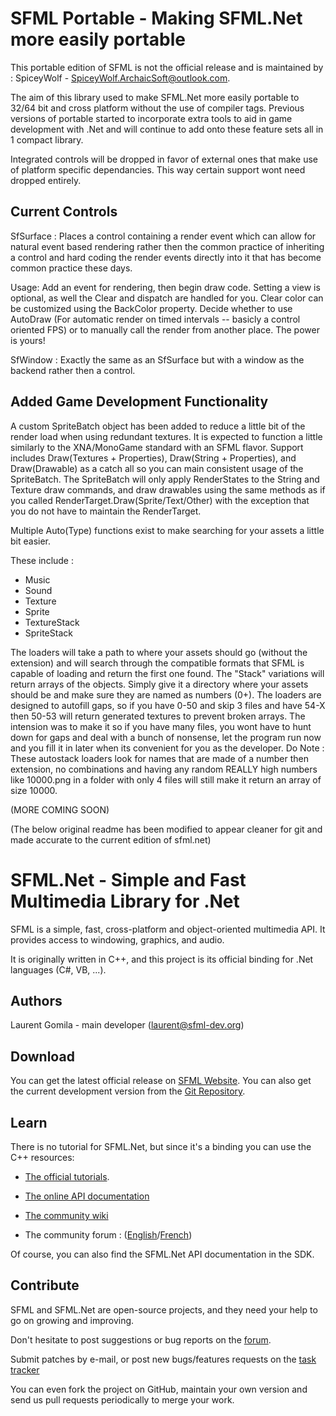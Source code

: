 #
# **SFML Portable - Making SFML.Net more easily portable**

This portable edition of SFML is not the official release and is maintained by :
SpiceyWolf - SpiceyWolf.ArchaicSoft@outlook.com. 

The aim of this library used to make SFML.Net more easily portable to 32/64 bit and cross platform without the use of compiler tags. Previous versions of portable started to incorporate extra tools to aid in game development with .Net and will continue to add onto these feature sets all in 1 compact library.

Integrated controls will be dropped in favor of external ones that make use of platform specific dependancies. This way certain support wont need dropped entirely.

## **Current Controls**

SfSurface : Places a control containing a render event which can allow for natural event based rendering rather then the common practice of inheriting a control and hard coding the render events directly into it that has become common practice these days.

Usage: Add an event for rendering, then begin draw code. Setting a view is optional, as well the Clear and dispatch are handled for you. Clear color can be customized using the BackColor property. Decide whether to use AutoDraw (For automatic render on timed intervals -- basicly a control oriented FPS) or to manually call the render from another place. The power is yours!

SfWindow : Exactly the same as an SfSurface but with a window as the backend rather then a control.

## **Added Game Development Functionality**

A custom SpriteBatch object has been added to reduce a little bit of the render load when using redundant textures. It is expected to function a little similarly to the XNA/MonoGame standard with an SFML flavor. Support includes Draw(Textures + Properties), Draw(String + Properties), and Draw(Drawable) as a catch all so you can main consistent usage of the SpriteBatch. The SpriteBatch will only apply RenderStates to the String and Texture draw commands, and draw drawables using the same methods as if you called RenderTarget.Draw(Sprite/Text/Other) with the exception that you do not have to maintain the RenderTarget.

Multiple Auto(Type) functions exist to make searching for your assets a little bit easier.

These include :
- Music
- Sound
- Texture
- Sprite
- TextureStack
- SpriteStack

The loaders will take a path to where your assets should go (without the extension) and will search through the compatible formats that SFML is capable of loading and return the first one found. The "Stack" variations will return arrays of the objects. Simply give it a directory where your assets should be and make sure they are named as numbers (0+). The loaders are designed to autofill gaps, so if you have 0-50 and skip 3 files and have 54-X then 50-53 will return generated textures to prevent broken arrays. The intension was to make it so if you have many files, you wont have to hunt down for gaps and deal with a bunch of nonsense, let the program run now and you fill it in later when its convenient for you as the developer. Do Note : These autostack loaders look for names that are made of a number then extension, no combinations and having any random REALLY high numbers like 10000.png in a folder with only 4 files will still make it return an array of size 10000.

(MORE COMING SOON)

(The below original readme has been modified to appear cleaner for git and made accurate to the current edition of sfml.net)

#
# **SFML.Net - Simple and Fast Multimedia Library for .Net**


SFML is a simple, fast, cross-platform and object-oriented multimedia API. It provides access to windowing, graphics, and audio.

It is originally written in C++, and this project is its official binding for .Net languages (C#, VB, ...).

## **Authors**

Laurent Gomila - main developer (laurent@sfml-dev.org)

## **Download**

You can get the latest official release on [SFML Website](http://www.sfml-dev.org/download/sfml.net).
You can also get the current development version from the [Git Repository](https://github.com/LaurentGomila/SFML.Net).

## **Learn**

There is no tutorial for SFML.Net, but since it's a binding you can use the C++ resources:

- [The official tutorials](http://www.sfml-dev.org/tutorials/).

- [The online API documentation](http://www.sfml-dev.org/documentation/)

- [The community wiki](https://github.com/LaurentGomila/SFML/wiki/)

- The community forum : ([English](http://en.sfml-dev.org/forums/)/[French](http://fr.sfml-dev.org/forums/))

Of course, you can also find the SFML.Net API documentation in the SDK.

## **Contribute**

SFML and SFML.Net are open-source projects, and they need your help to go on growing and improving.

Don't hesitate to post suggestions or bug reports on the [forum](http://en.sfml-dev.org/forums/).

Submit patches by e-mail, or post new bugs/features requests on the [task tracker](https://github.com/LaurentGomila/SFML.Net/issues/)

You can even fork the project on GitHub, maintain your own version and send us pull requests periodically to merge your work.
